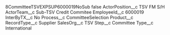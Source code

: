<?xml version="1.0" encoding="UTF-8"?>
<CustomMetadata xmlns="http://soap.sforce.com/2006/04/metadata" xmlns:xsi="http://www.w3.org/2001/XMLSchema-instance" xmlns:xsd="http://www.w3.org/2001/XMLSchema">
    <label>8CommitteeTSVEXPSUP6000019NoSub</label>
    <protected>false</protected>
    <values>
        <field>ActorPosition__c</field>
        <value xsi:type="xsd:string">TSV FM S/H</value>
    </values>
    <values>
        <field>ActorTeam__c</field>
        <value xsi:type="xsd:string">Sub-TSV Credit Commitee</value>
    </values>
    <values>
        <field>EmployeeId__c</field>
        <value xsi:type="xsd:string">6000019</value>
    </values>
    <values>
        <field>InterByTX__c</field>
        <value xsi:type="xsd:string">No</value>
    </values>
    <values>
        <field>Process__c</field>
        <value xsi:type="xsd:string">CommitteeSelection</value>
    </values>
    <values>
        <field>Product__c</field>
        <value xsi:nil="true"/>
    </values>
    <values>
        <field>RecordType__c</field>
        <value xsi:type="xsd:string">Supplier</value>
    </values>
    <values>
        <field>SalesOrg__c</field>
        <value xsi:type="xsd:string">TSV</value>
    </values>
    <values>
        <field>Step__c</field>
        <value xsi:type="xsd:string">Committee</value>
    </values>
    <values>
        <field>Type__c</field>
        <value xsi:type="xsd:string">International</value>
    </values>
</CustomMetadata>
